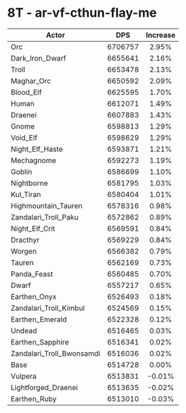 # 8T - ar-vf-cthun-flay-me
| Actor | DPS | Increase |
|---|:---:|:---:|
|Orc|6706757|2.95%|
|Dark_Iron_Dwarf|6655641|2.16%|
|Troll|6653478|2.13%|
|Maghar_Orc|6650592|2.09%|
|Blood_Elf|6625595|1.70%|
|Human|6612071|1.49%|
|Draenei|6607883|1.43%|
|Gnome|6598813|1.29%|
|Void_Elf|6598629|1.29%|
|Night_Elf_Haste|6593871|1.21%|
|Mechagnome|6592273|1.19%|
|Goblin|6586699|1.10%|
|Nightborne|6581795|1.03%|
|Kul_Tiran|6580404|1.01%|
|Highmountain_Tauren|6578316|0.98%|
|Zandalari_Troll_Paku|6572862|0.89%|
|Night_Elf_Crit|6569591|0.84%|
|Dracthyr|6569229|0.84%|
|Worgen|6566382|0.79%|
|Tauren|6562169|0.73%|
|Panda_Feast|6560485|0.70%|
|Dwarf|6557217|0.65%|
|Earthen_Onyx|6526493|0.18%|
|Zandalari_Troll_Kimbul|6524569|0.15%|
|Earthen_Emerald|6522328|0.12%|
|Undead|6516465|0.03%|
|Earthen_Sapphire|6516341|0.02%|
|Zandalari_Troll_Bwonsamdi|6516036|0.02%|
|Base|6514728|0.00%|
|Vulpera|6513831|-0.01%|
|Lightforged_Draenei|6513635|-0.02%|
|Earthen_Ruby|6513010|-0.03%|
